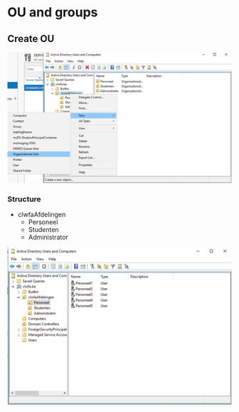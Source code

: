 # OU and groups

## Create OU

![](../../.gitbook/assets/screenshot-2018-12-03-at-12.17.44.png)

### Structure

* clwfaAfdelingen
  * Personeel
  * Studenten
  * Administrator

![](../../.gitbook/assets/screenshot-2018-12-03-at-12.16.36.png)



